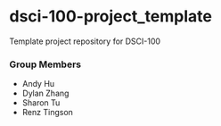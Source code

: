 # dsci-100-project_template
Template project repository for DSCI-100

### Group Members
- Andy Hu
- Dylan Zhang
- Sharon Tu
- Renz Tingson

